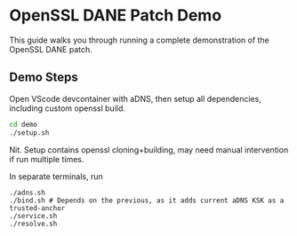 # OpenSSL DANE Patch Demo

This guide walks you through running a complete demonstration of the OpenSSL DANE patch.

## Demo Steps

Open VScode devcontainer with aDNS, then setup all dependencies, including custom openssl build.

```bash
cd demo
./setup.sh
```

Nit. Setup contains openssl cloning+building, may need manual intervention if run multiple times.

In separate terminals, run

```
./adns.sh
./bind.sh # Depends on the previous, as it adds current aDNS KSK as a trusted-anchor
./service.sh
./resolve.sh
```

